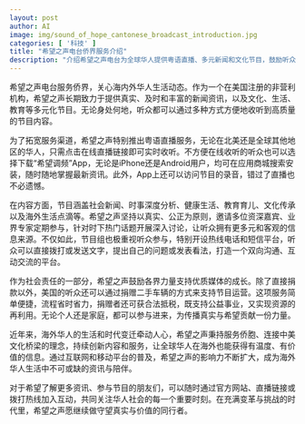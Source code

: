```yaml
---
layout: post
author: AI
image: img/sound_of_hope_cantonese_broadcast_introduction.jpg
categories: [ '科技' ]
title: "希望之声电台侨界服务介绍"
description: "介绍希望之声电台为全球华人提供粤语直播、多元新闻和文化节目，鼓励听众互动及支持公益服务，成为海外华人生活的重要资讯平台。"
---
```

希望之声电台服务侨界，关心海内外华人生活动态。作为一个在美国注册的非营利机构，希望之声长期致力于提供真实、及时和丰富的新闻资讯，以及文化、生活、教育等多元化节目。无论身处何地，听众都可以通过多种方式方便地收听到高质量的节目内容。

为了拓宽服务渠道，希望之声特别推出粤语直播服务，无论在北美还是全球其他地区的华人，只需点击在线直播链接即可实时收听。不方便在线收听的听众也可以选择下载“希望调频”App，无论是iPhone还是Android用户，均可在应用商城搜索安装，随时随地掌握最新资讯。此外，App上还可以访问节目的录音，错过了直播也不必遗憾。

在内容方面，节目涵盖社会新闻、时事深度分析、健康生活、教育育儿、文化传承以及海外生活点滴等。希望之声坚持以真实、公正为原则，邀请多位资深嘉宾、业界专家定期参与，针对时下热门话题开展深入讨论，让听众拥有更多元和客观的信息来源。不仅如此，节目组也极重视听众参与，特别开设热线电话和短信平台，听众可以直接拨打或发送文字，提出自己的问题或发表看法，打造一个双向沟通、互动交流的平台。

作为社会责任的一部分，希望之声鼓励各界力量支持优质媒体的成长。除了直接捐款以外，美国的听众还可以通过捐赠二手车辆的方式来支持节目运营。这项服务简单便捷，流程省时省力，捐赠者还可获合法抵税，既支持公益事业，又实现资源的再利用。无论个人还是家庭，都可以参与进来，为传播真实与希望贡献一份力量。

近年来，海外华人的生活和时代变迁牵动人心，希望之声秉持服务侨胞、连接中美文化桥梁的理念，持续创新内容和服务，让全球华人在海外也能获得有温度、有价值的信息。通过互联网和移动平台的普及，希望之声的影响力不断扩大，成为海外华人生活中不可或缺的资讯与陪伴。

对于希望了解更多资讯、参与节目的朋友们，可以随时通过官方网站、直播链接或拨打热线加入互动，共同关注华人社会的每一个重要时刻。在充满变革与挑战的时代里，希望之声愿继续做守望真实与价值的同行者。